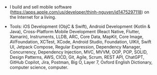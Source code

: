 * I build and sell mobile software (https://apps.apple.com/us/developer/thinh-nguyen/id1475297118) on the Internet for a living.

* Tools: iOS Development (ObjC & Swift),  Android Development (Kotlin & Java), Cross-Platform Mobile Development (React Native, Flutter, Xamarin), Instruments, LLDB, ARC, Core Data, MapKit, Core Image, AVFoundation, XCTest, XCode, Android Studio, Foundation, UIKit, Swift UI, Jetpack Compose, Regular Expression, Dependency Manager, Concurrency, Dependency Injection, MVC, MVVM, OOP, POP, SOLID, Design Patterns, AWS, CICD, Git, Agile, Scrum, REST API, ChatGPT, GitHub Copilot, Jira, Postman, Big O, Layer 7, Oxford English Dictionary, computer science, computer.

